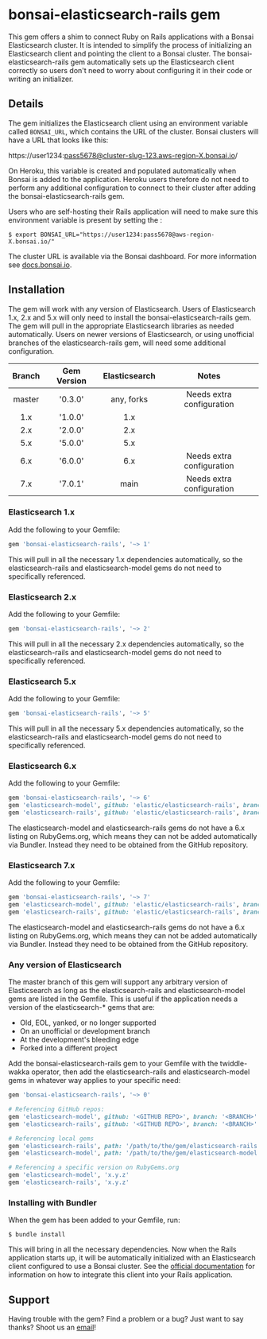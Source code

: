 # bonsai-elasticsearch-rails gem

This gem offers a shim to connect Ruby on Rails applications with a Bonsai Elasticsearch cluster. It is intended to simplify the process of initializing an Elasticsearch client and pointing the client to a Bonsai cluster. The bonsai-elasticsearch-rails gem automatically sets up the Elasticsearch client correctly so users don't need to worry about configuring it in their code or writing an initializer.

## Details

The gem initializes the Elasticsearch client using an environment variable called `BONSAI_URL`, which contains the URL of the cluster. Bonsai clusters will have a URL that looks like this:

https://user1234:pass5678@cluster-slug-123.aws-region-X.bonsai.io/

On Heroku, this variable is created and populated automatically when Bonsai is added to the application. Heroku users therefore do not need to perform any additional configuration to connect to their cluster after adding the bonsai-elasticsearch-rails gem.

Users who are self-hosting their Rails application will need to make sure this environment variable is present by setting the :

```
$ export BONSAI_URL="https://user1234:pass5678@aws-region-X.bonsai.io/"
```

The cluster URL is available via the Bonsai dashboard. For more information see [docs.bonsai.io](https://docs.bonsai.io).

## Installation

The gem will work with any version of Elasticsearch. Users of Elasticsearch 1.x, 2.x and 5.x will only need to install the bonsai-elasticsearch-rails gem. The gem will pull in the appropriate Elasticsearch libraries as needed automatically. Users on newer versions of Elasticsearch, or using unofficial branches of the elasticsearch-rails gem, will need some additional configuration.

| Branch | Gem Version | Elasticsearch | Notes
|:------:|:-----------:| :-----------: | :-----------------------: |
| master | '0.3.0'     | any, forks    | Needs extra configuration |
| 1.x    | '1.0.0'     | 1.x           |                           |
| 2.x    | '2.0.0'     | 2.x           |                           |
| 5.x    | '5.0.0'     | 5.x           |                           |
| 6.x    | '6.0.0'     | 6.x           | Needs extra configuration |
| 7.x    | '7.0.1'     | main          | Needs extra configuration |

### Elasticsearch 1.x

Add the following to your Gemfile:

```ruby
gem 'bonsai-elasticsearch-rails', '~> 1'
```

This will pull in all the necessary 1.x dependencies automatically, so the elasticsearch-rails and elasticsearch-model gems do not need to specifically referenced.

### Elasticsearch 2.x

Add the following to your Gemfile:

```ruby
gem 'bonsai-elasticsearch-rails', '~> 2'
```

This will pull in all the necessary 2.x dependencies automatically, so the elasticsearch-rails and elasticsearch-model gems do not need to specifically referenced.

### Elasticsearch 5.x

Add the following to your Gemfile:

```ruby
gem 'bonsai-elasticsearch-rails', '~> 5'
```

This will pull in all the necessary 5.x dependencies automatically, so the elasticsearch-rails and elasticsearch-model gems do not need to specifically referenced.

### Elasticsearch 6.x

Add the following to your Gemfile:

```ruby
gem 'bonsai-elasticsearch-rails', '~> 6'
gem 'elasticsearch-model', github: 'elastic/elasticsearch-rails', branch: '6.x'
gem 'elasticsearch-rails', github: 'elastic/elasticsearch-rails', branch: '6.x'
```

The elasticsearch-model and elasticsearch-rails gems do not have a 6.x listing on RubyGems.org, which means they can not be added automatically via Bundler. Instead they need to be obtained from the GitHub repository.


### Elasticsearch 7.x

Add the following to your Gemfile:

```ruby
gem 'bonsai-elasticsearch-rails', '~> 7'
gem 'elasticsearch-model', github: 'elastic/elasticsearch-rails', branch: 'main'
gem 'elasticsearch-rails', github: 'elastic/elasticsearch-rails', branch: 'main'
```

The elasticsearch-model and elasticsearch-rails gems do not have a 6.x listing on RubyGems.org, which means they can not be added automatically via Bundler. Instead they need to be obtained from the GitHub repository.

### Any version of Elasticsearch

The master branch of this gem will support any arbitrary version of Elasticsearch as long as the elasticsearch-rails and elasticsearch-model gems are listed in the Gemfile. This is useful if the application needs a version of the elasticsearch-* gems that are:

* Old, EOL, yanked, or no longer supported
* On an unofficial or development branch
* At the development's bleeding edge
* Forked into a different project

Add the bonsai-elasticsearch-rails gem to your Gemfile with the twiddle-wakka operator, then add the elasticsearch-rails and elasticsearch-model gems in whatever way applies to your specific need:

```ruby
gem 'bonsai-elasticsearch-rails', '~> 0'

# Referencing GitHub repos:
gem 'elasticsearch-model', github: '<GITHUB REPO>', branch: '<BRANCH>'
gem 'elasticsearch-rails', github: '<GITHUB REPO>', branch: '<BRANCH>'

# Referencing local gems
gem 'elasticsearch-rails', path: '/path/to/the/gem/elasticsearch-rails'
gem 'elasticsearch-model', path: '/path/to/the/gem/elasticsearch-model'

# Referencing a specific version on RubyGems.org
gem 'elasticsearch-model', 'x.y.z'
gem 'elasticsearch-rails', 'x.y.z'
```

### Installing with Bundler

When the gem has been added to your Gemfile, run:

```
$ bundle install
```

This will bring in all the necessary dependencies. Now when the Rails application starts up, it will be automatically initialized with an Elasticsearch client configured to use a Bonsai cluster. See the [official documentation](https://github.com/elastic/elasticsearch-rails) for information on how to integrate this client into your Rails application.

## Support

Having trouble with the gem? Find a problem or a bug? Just want to say thanks? Shoot us an [email](mailto:support@bonsai.io)!
